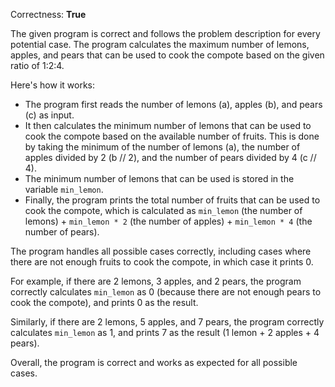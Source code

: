 Correctness: **True**

The given program is correct and follows the problem description for every potential case. The program calculates the maximum number of lemons, apples, and pears that can be used to cook the compote based on the given ratio of 1:2:4. 

Here's how it works:

- The program first reads the number of lemons (a), apples (b), and pears (c) as input.
- It then calculates the minimum number of lemons that can be used to cook the compote based on the available number of fruits. This is done by taking the minimum of the number of lemons (a), the number of apples divided by 2 (b // 2), and the number of pears divided by 4 (c // 4). 
- The minimum number of lemons that can be used is stored in the variable `min_lemon`.
- Finally, the program prints the total number of fruits that can be used to cook the compote, which is calculated as `min_lemon` (the number of lemons) + `min_lemon * 2` (the number of apples) + `min_lemon * 4` (the number of pears).

The program handles all possible cases correctly, including cases where there are not enough fruits to cook the compote, in which case it prints 0. 

For example, if there are 2 lemons, 3 apples, and 2 pears, the program correctly calculates `min_lemon` as 0 (because there are not enough pears to cook the compote), and prints 0 as the result. 

Similarly, if there are 2 lemons, 5 apples, and 7 pears, the program correctly calculates `min_lemon` as 1, and prints 7 as the result (1 lemon + 2 apples + 4 pears).

Overall, the program is correct and works as expected for all possible cases.